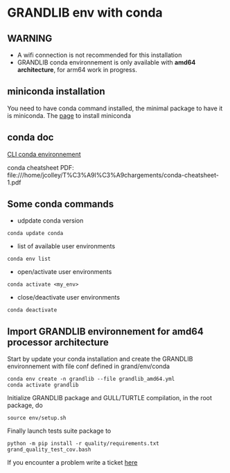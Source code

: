 # GRANDLIB env with conda

## WARNING

 * A wifi connection is not recommended for this installation
 * GRANDLIB conda environnement is only available with **amd64 architecture**, for arm64 work in progress. 

## miniconda installation

You need to have conda command installed, the minimal package to have it is miniconda. The [page](https://docs.conda.io/en/latest/miniconda.html) to install miniconda

## conda doc

[CLI conda environnement](https://conda.io/projects/conda/en/latest/user-guide/tasks/manage-environments.html)

conda cheatsheet PDF: file:///home/jcolley/T%C3%A9l%C3%A9chargements/conda-cheatsheet-1.pdf

## Some conda commands

* udpdate conda version

```
conda update conda
```

* list of available user environments

```
conda env list
```

* open/activate user environments

```
conda activate <my_env>
```

* close/deactivate user environments

```
conda deactivate
```

## Import GRANDLIB environnement for amd64 processor architecture

Start by update your conda installation and create the GRANDLIB environnement with file conf defined in grand/env/conda 

```
conda env create -n grandlib --file grandlib_amd64.yml
conda activate grandlib
```



Initialize GRANDLIB package and GULL/TURTLE compilation, in 
the root package, do 

```
source env/setup.sh
```

Finally launch tests suite package to

```
python -m pip install -r quality/requirements.txt
grand_quality_test_cov.bash
```


If you encounter a problem write a ticket [here](https://github.com/grand-mother/collaboration-issues/issues)